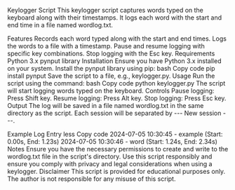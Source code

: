 Keylogger Script
This keylogger script captures words typed on the keyboard along with their timestamps. It logs each word with the start and end time in a file named wordlog.txt.

Features
Records each word typed along with the start and end times.
Logs the words to a file with a timestamp.
Pause and resume logging with specific key combinations.
Stop logging with the Esc key.
Requirements
Python 3.x
pynput library
Installation
Ensure you have Python 3.x installed on your system.
Install the pynput library using pip:
bash
Copy code
pip install pynput
Save the script to a file, e.g., keylogger.py.
Usage
Run the script using the command:
bash
Copy code
python keylogger.py
The script will start logging words typed on the keyboard.
Controls
Pause logging: Press Shift key.
Resume logging: Press Alt key.
Stop logging: Press Esc key.
Output
The log will be saved in a file named wordlog.txt in the same directory as the script. Each session will be separated by --- New session ---.

Example Log Entry
less
Copy code
2024-07-05 10:30:45 - example (Start: 0.00s, End: 1.23s)
2024-07-05 10:30:46 - word (Start: 1.24s, End: 2.34s)
Notes
Ensure you have the necessary permissions to create and write to the wordlog.txt file in the script's directory.
Use this script responsibly and ensure you comply with privacy and legal considerations when using a keylogger.
Disclaimer
This script is provided for educational purposes only. The author is not responsible for any misuse of this script.

